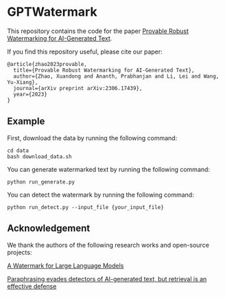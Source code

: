 # GPTWatermark

This repository contains the code for the paper [Provable Robust Watermarking for AI-Generated Text](https://arxiv.org/abs/2306.17439).

If you find this repository useful, please cite our paper:

```
@article{zhao2023provable,
  title={Provable Robust Watermarking for AI-Generated Text},
  author={Zhao, Xuandong and Ananth, Prabhanjan and Li, Lei and Wang, Yu-Xiang},
  journal={arXiv preprint arXiv:2306.17439},
  year={2023}
}
```

## Example

First, download the data by running the following command:

```
cd data
bash download_data.sh
```

You can generate watermarked text by running the following command:

```
python run_generate.py
```

You can detect the watermark by running the following command:

```
python run_detect.py --input_file {your_input_file}
```



## Acknowledgement

We thank the authors of the following research works and open-source projects:

[A Watermark for Large Language Models](https://github.com/jwkirchenbauer/lm-watermarking)

[Paraphrasing evades detectors of AI-generated text, but retrieval is an effective defense](https://github.com/martiansideofthemoon/ai-detection-paraphrases)
